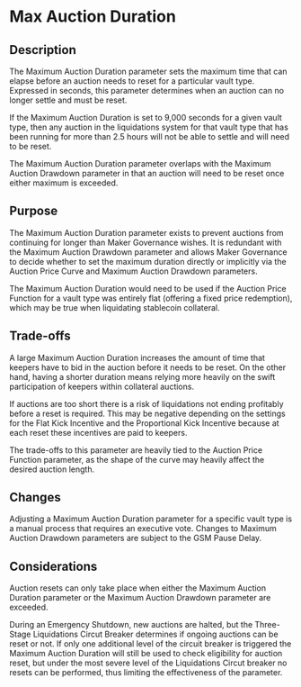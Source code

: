 # Max Auction Duration

## Description

The Maximum Auction Duration parameter sets the maximum time that can elapse before an auction needs to reset for a particular vault type. Expressed in seconds, this parameter determines when an auction can no longer settle and must be reset.

If the Maximum Auction Duration is set to 9,000 seconds for a given vault type, then any auction in the liquidations system for that vault type that has been running for more than 2.5 hours will not be able to settle and will need to be reset.

The Maximum Auction Duration parameter overlaps with the Maximum Auction Drawdown parameter in that an auction will need to be reset once either maximum is exceeded.

## Purpose

The Maximum Auction Duration parameter exists to prevent auctions from continuing for longer than Maker Governance wishes. It is redundant with the Maximum Auction Drawdown parameter and allows Maker Governance to decide whether to set the maximum duration directly or implicitly via the Auction Price Curve and Maximum Auction Drawdown parameters.

The Maximum Auction Duration would need to be used if the Auction Price Function for a vault type was entirely flat \(offering a fixed price redemption\), which may be true when liquidating stablecoin collateral.

## Trade-offs

A large Maximum Auction Duration increases the amount of time that keepers have to bid in the auction before it needs to be reset. On the other hand, having a shorter duration means relying more heavily on the swift participation of keepers within collateral auctions.

If auctions are too short there is a risk of liquidations not ending profitably before a reset is required. This may be negative depending on the settings for the Flat Kick Incentive and the Proportional Kick Incentive because at each reset these incentives are paid to keepers.

The trade-offs to this parameter are heavily tied to the Auction Price Function parameter, as the shape of the curve may heavily affect the desired auction length.

## Changes

Adjusting a Maximum Auction Duration parameter for a specific vault type is a manual process that requires an executive vote. Changes to Maximum Auction Drawdown parameters are subject to the GSM Pause Delay.

## Considerations

Auction resets can only take place when either the Maximum Auction Duration parameter or the Maximum Auction Drawdown parameter are exceeded.

During an Emergency Shutdown, new auctions are halted, but the Three-Stage Liquidations Circut Breaker determines if ongoing auctions can be reset or not. If only one additional level of the circuit breaker is triggered the Maximum Auction Duration will still be used to check eligibility for auction reset, but under the most severe level of the Liquidations Circut breaker no resets can be performed, thus limiting the effectiveness of the parameter.

